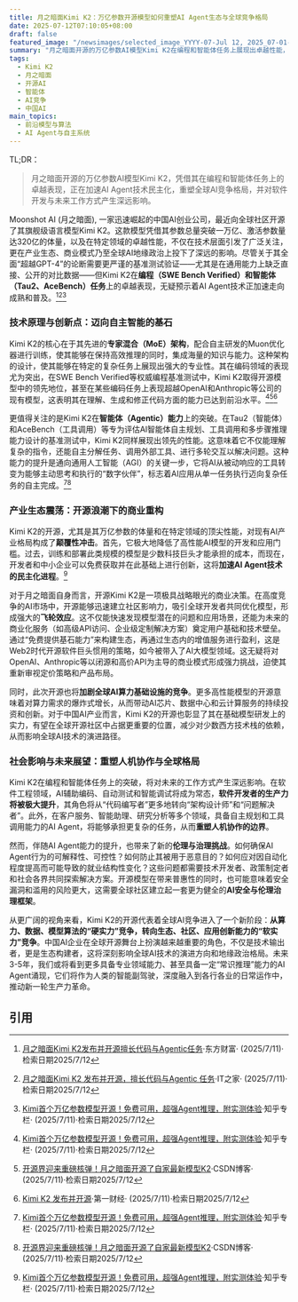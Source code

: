 ```yaml
---
title: 月之暗面Kimi K2：万亿参数开源模型如何重塑AI Agent生态与全球竞争格局
date: 2025-07-12T07:10:05+08:00
draft: false
featured_image: "/newsimages/selected_image_YYYY-07-Jul 12, 2025_07-01-47-120.jpg"
summary: "月之暗面开源的万亿参数AI模型Kimi K2在编程和智能体任务上展现出卓越性能，即便其对标GPT-4的全面超越仍待验证，但此举显著加速了AI Agent技术的民主化进程。这一战略性开源举动，不仅重塑了AI产业的竞争格局和商业模式，更对未来软件开发及全球AI技术的地缘政治演进带来了深远影响。"
tags: 
  - Kimi K2
  - 月之暗面
  - 开源AI
  - 智能体
  - AI竞争
  - 中国AI
main_topics: 
  - 前沿模型与算法
  - AI Agent与自主系统
---
```


TL;DR：
> 月之暗面开源的万亿参数AI模型Kimi K2，凭借其在编程和智能体任务上的卓越表现，正在加速AI Agent技术民主化，重塑全球AI竞争格局，并对软件开发与未来工作方式产生深远影响。

Moonshot AI (月之暗面), 一家迅速崛起的中国AI创业公司，最近向全球社区开源了其旗舰级语言模型Kimi K2。这款模型凭借其参数总量突破一万亿、激活参数量达320亿的体量，以及在特定领域的卓越性能，不仅在技术层面引发了广泛关注，更在产业生态、商业模式乃至全球AI地缘政治上投下了深远的影响。尽管关于其全面“超越GPT-4”的论断需要更严谨的基准测试验证——尤其是在通用能力上缺乏直接、公开的对比数据——但Kimi K2在**编程（SWE Bench Verified）和智能体（Tau2、AceBench）任务**上的卓越表现，无疑预示着AI Agent技术正加速走向成熟和普及。[^1][^2][^3]

### **技术原理与创新点：迈向自主智能的基石**

Kimi K2的核心在于其先进的**专家混合（MoE）架构**，配合自主研发的Muon优化器进行训练，使其能够在保持高效推理的同时，集成海量的知识与能力。这种架构的设计，使其能够在特定的复杂任务上展现出强大的专业性。其在编码领域的表现尤为突出，在SWE Bench Verified等权威编程基准测试中，Kimi K2取得开源模型中的领先地位，甚至在某些编码任务上表现超越OpenAI和Anthropic等公司的现有模型，这表明其在理解、生成和修正代码方面的能力已达到前沿水平。[^3][^4][^5]

更值得关注的是Kimi K2在**智能体（Agentic）能力**上的突破。在Tau2（智能体）和AceBench（工具调用）等专为评估AI智能体自主规划、工具调用和多步骤推理能力设计的基准测试中，Kimi K2同样展现出领先的性能。这意味着它不仅能理解复杂的指令，还能自主分解任务、调用外部工具、进行多轮交互以解决问题。这种能力的提升是通向通用人工智能（AGI）的关键一步，它将AI从被动响应的工具转变为能够主动思考和执行的“数字伙伴”，标志着AI应用从单一任务执行迈向复杂任务的自主完成。[^3][^4]

### **产业生态震荡：开源浪潮下的商业重构**

Kimi K2的开源，尤其是其万亿参数的体量和在特定领域的顶尖性能，对现有AI产业格局构成了**颠覆性冲击**。首先，它极大地降低了高性能AI模型的开发和应用门槛。过去，训练和部署此类规模的模型是少数科技巨头才能承担的成本，而现在，开发者和中小企业可以免费获取并在此基础上进行创新，这将**加速AI Agent技术的民主化进程**。[^3]

对于月之暗面自身而言，开源Kimi K2是一项极具战略眼光的商业决策。在高度竞争的AI市场中，开源能够迅速建立社区影响力，吸引全球开发者共同优化模型，形成强大的**飞轮效应**。这不仅能快速发现模型潜在的问题和应用场景，还能为未来的商业化服务（如高级API访问、企业级定制解决方案）奠定用户基础和技术壁垒。通过“免费提供基石能力”来构建生态，再通过生态内的增值服务进行盈利，这是Web2时代开源软件巨头惯用的策略，如今被带入了AI大模型领域。这无疑将对OpenAI、Anthropic等以闭源和高价API为主导的商业模式形成强力挑战，迫使其重新审视定价策略和产品布局。

同时，此次开源也将**加剧全球AI算力基础设施的竞争**。更多高性能模型的开源意味着对算力需求的爆炸式增长，从而带动AI芯片、数据中心和云计算服务的持续投资和创新。对于中国AI产业而言，Kimi K2的开源也彰显了其在基础模型研发上的实力，有望在全球开源社区中占据更重要的位置，减少对少数西方技术栈的依赖，从而影响全球AI技术的演进路径。

### **社会影响与未来展望：重塑人机协作与全球格局**

Kimi K2在编程和智能体任务上的突破，将对未来的工作方式产生深远影响。在软件工程领域，AI辅助编码、自动测试和智能调试将成为常态，**软件开发者的生产力将被极大提升**，其角色将从“代码编写者”更多地转向“架构设计师”和“问题解决者”。此外，在客户服务、智能助理、研究分析等多个领域，具备自主规划和工具调用能力的AI Agent，将能够承担更复杂的任务，从而**重塑人机协作的边界**。

然而，伴随AI Agent能力的提升，也带来了新的**伦理与治理挑战**。如何确保AI Agent行为的可解释性、可控性？如何防止其被用于恶意目的？如何应对因自动化程度提高而可能导致的就业结构性变化？这些问题都需要技术开发者、政策制定者和社会各界共同探索解决方案。开源模型在带来普惠性的同时，也可能意味着安全漏洞和滥用的风险更大，这需要全球社区建立起一套更为健全的**AI安全与伦理治理框架**。

从更广阔的视角来看，Kimi K2的开源代表着全球AI竞争进入了一个新阶段：**从算力、数据、模型算法的“硬实力”竞争，转向生态、社区、应用创新能力的“软实力”竞争**。中国AI企业在全球开源舞台上扮演越来越重要的角色，不仅是技术输出者，更是生态构建者，这将深刻影响全球AI技术的演进方向和地缘政治格局。未来3-5年，我们或将看到更多具备专业领域能力、甚至具备一定“常识推理”能力的AI Agent涌现，它们将作为人类的智能副驾驶，深度融入到各行各业的日常运作中，推动新一轮生产力革命。

## 引用
[^1]: [月之暗面Kimi K2发布并开源擅长代码与Agentic任务](https://finance.eastmoney.com/a/202507113454981615.html)·东方财富· (2025/7/11)·检索日期2025/7/12
[^2]: [月之暗面Kimi K2 发布并开源，擅长代码与Agentic 任务](https://www.ithome.com/0/867/572.htm)·IT之家· (2025/7/11)·检索日期2025/7/12
[^3]: [Kimi首个万亿参数模型开源！免费可用，超强Agent推理，附实测体验](https://zhuanlan.zhihu.com/p/1927187492936869684)·知乎专栏· (2025/7/11)·检索日期2025/7/12
[^4]: [开源界迎来重磅核弹！月之暗面开源了自家最新模型K2](https://blog.csdn.net/weixin_41446370/article/details/149284816)·CSDN博客· (2025/7/11)·检索日期2025/7/12
[^5]: [Kimi K2 发布并开源](https://www.yicai.com/news/102719752.html)·第一财经· (2025/7/11)·检索日期2025/7/12
